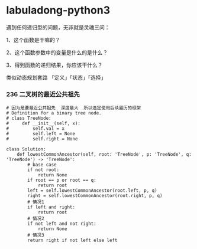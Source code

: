 # labuladong-python3

遇到任何递归型的问题，无非就是灵魂三问：

1、这个函数是干嘛的？

2、这个函数参数中的变量是什么的是什么？

3、得到函数的递归结果，你应该干什么？

类似动态规划套路
「定义」「状态」「选择」

### 236 二叉树的最近公共祖先
```
# 因为是要最近公共祖先  深度最大  所以选定使用后续遍历的框架
# Definition for a binary tree node.
# class TreeNode:
#     def __init__(self, x):
#         self.val = x
#         self.left = None
#         self.right = None

class Solution:
    def lowestCommonAncestor(self, root: 'TreeNode', p: 'TreeNode', q: 'TreeNode') -> 'TreeNode':
        # base case
        if not root:
            return None
        if root == p or root == q:
            return root
        left = self.lowestCommonAncestor(root.left, p, q)
        right = self.lowestCommonAncestor(root.right, p, q)
        # 情况1
        if left and right:
            return root
        # 情况2
        if not left and not right:
            return None
        # 情况3
        return right if not left else left
```
